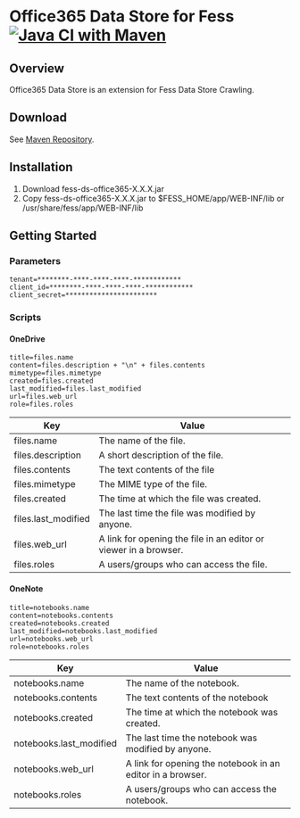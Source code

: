 Office365 Data Store for Fess
[![Java CI with Maven](https://github.com/codelibs/fess-ds-office365/actions/workflows/maven.yml/badge.svg)](https://github.com/codelibs/fess-ds-office365/actions/workflows/maven.yml)
==========================

## Overview

Office365 Data Store is an extension for Fess Data Store Crawling.

## Download

See [Maven Repository](https://repo1.maven.org/maven2/org/codelibs/fess/fess-ds-office365/).

## Installation

1. Download fess-ds-office365-X.X.X.jar
2. Copy fess-ds-office365-X.X.X.jar to $FESS\_HOME/app/WEB-INF/lib or /usr/share/fess/app/WEB-INF/lib

## Getting Started

### Parameters

```
tenant=********-****-****-****-************
client_id=********-****-****-****-************
client_secret=***********************
```

### Scripts

#### OneDrive

```
title=files.name
content=files.description + "\n" + files.contents
mimetype=files.mimetype
created=files.created
last_modified=files.last_modified
url=files.web_url
role=files.roles
```

| Key | Value |
| --- | --- |
| files.name | The name of the file. |
| files.description | A short description of the file. |
| files.contents | The text contents of the file |
| files.mimetype | The MIME type of the file. |
| files.created | The time at which the file was created. |
| files.last_modified | The last time the file was modified by anyone. |
| files.web_url | A link for opening the file in an editor or viewer in a browser. |
| files.roles | A users/groups who can access the file. |

#### OneNote

```
title=notebooks.name
content=notebooks.contents
created=notebooks.created
last_modified=notebooks.last_modified
url=notebooks.web_url
role=notebooks.roles
```

| Key | Value |
| --- | --- |
| notebooks.name | The name of the notebook. |
| notebooks.contents | The text contents of the notebook |
| notebooks.created | The time at which the notebook was created. |
| notebooks.last_modified | The last time the notebook was modified by anyone. |
| notebooks.web_url | A link for opening the notebook in an editor in a browser. |
| notebooks.roles | A users/groups who can access the notebook. |
